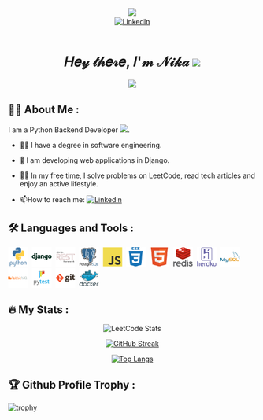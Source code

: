 <div id="header" align="center">
  <img src="https://media.giphy.com/media/M9gbBd9nbDrOTu1Mqx/giphy.gif" width="100"/>
<div id="https://www.linkedin.com/in/veronika-potseichuk/" >
  <a href="your-linkedin-URL">
    <img src="https://img.shields.io/badge/LinkedIn-blue?style=for-the-badge&logo=linkedin&logoColor=white" alt="LinkedIn"/>
  </a>
</div>

<img src="https://komarev.com/ghpvc/?username=VeronikaPotseichuk&style=flat-square&color=blue" alt=""/>


<h1> 
  𝐻𝑒𝓎 𝓉𝒽𝑒𝓇𝑒, 𝐼'𝓂 𝒩𝒾𝓀𝒶
  <img src="https://media.giphy.com/media/hvRJCLFzcasrR4ia7z/giphy.gif" width="30px"/>
</h1>
</div>

<div align="center">
  <img src="https://media.licdn.com/dms/image/D5612AQFuWiuEBRAcNw/article-cover_image-shrink_600_2000/0/1694701932900?e=2147483647&v=beta&t=sFRBnSLCQQJN_CiJ2VB7fxyIBdPgpPnZOTE7DGP_zRA"/>
</div>

## :woman_technologist: About Me :

I am a Python Backend Developer <img src="https://media.giphy.com/media/WUlplcMpOCEmTGBtBW/giphy.gif" width="30">.
- :woman_student: I have a degree in software engineering.

- :snake: I am developing web applications in Django.

- 🚴‍♀️ In my free time, I solve problems on LeetCode, read tech articles and enjoy an active lifestyle.

- :mailbox:How to reach me: [![Linkedin](https://img.shields.io/badge/-linkedin-blue?style=flat&logo=Linkedin&logoColor=white)](https://www.linkedin.com/in/veronika-potseichuk/)

## :hammer_and_wrench: Languages and Tools :

<div>
  <img src="https://github.com/devicons/devicon/blob/master/icons/python/python-original-wordmark.svg" title="Python" alt="Python" width="40" height="40"/>&nbsp;  
  <img src="https://github.com/devicons/devicon/blob/master/icons/django/django-plain-wordmark.svg" title="Django" alt="Django" width="40" height="40"/>&nbsp;
  <img src="https://github.com/devicons/devicon/blob/master/icons/djangorest/djangorest-original-wordmark.svg" title="DjangoRest" alt="DjangoRest" width="40" height="40"/>&nbsp;
  <img src="https://github.com/devicons/devicon/blob/master/icons/postgresql/postgresql-original-wordmark.svg" title="DjangoRest" alt="DjangoRest" width="40" height="40"/>&nbsp;
  <img src="https://github.com/devicons/devicon/blob/master/icons/javascript/javascript-original.svg" title="JS" alt="JS" width="40" height="40"/>&nbsp;
    <img src="https://github.com/devicons/devicon/blob/master/icons/css3/css3-plain-wordmark.svg"  title="CSS3" alt="CSS" width="40" height="40"/>&nbsp;
  <img src="https://github.com/devicons/devicon/blob/master/icons/html5/html5-original.svg" title="HTML5" alt="HTML" width="40" height="40"/>&nbsp;
  <img src="https://github.com/devicons/devicon/blob/master/icons/redis/redis-original-wordmark.svg" title="Redis" alt="Redis" width="40" height="40"/>&nbsp;
  <img src="https://github.com/devicons/devicon/blob/master/icons/heroku/heroku-original-wordmark.svg" title="Heroku" **alt="Heroku" width="40" height="40"/>&nbsp;
      <img src="https://github.com/devicons/devicon/blob/master/icons/mysql/mysql-original-wordmark.svg" title="MySQL"  alt="MySQL" width="40" height="40"/>&nbsp;
  <img src="https://github.com/devicons/devicon/blob/master/icons/rabbitmq/rabbitmq-original-wordmark.svg" title="RabbitMQ" alt="RabbitMQ" width="40" height="40"/>&nbsp;
  <img src="https://github.com/devicons/devicon/blob/master/icons/pytest/pytest-original-wordmark.svg" title="Pytest" alt="Pytest " width="40" height="40"/>&nbsp;
  <img src="https://github.com/devicons/devicon/blob/master/icons/git/git-original-wordmark.svg" title="Git" alt="Git" width="40" height="40"/>&nbsp;
  <img src="https://github.com/devicons/devicon/blob/master/icons/docker/docker-original-wordmark.svg" title="Docker"  alt="Docker" width="40" height="40"/>&nbsp;
</div>

## :fire: My Stats :

<div align="center">

![LeetCode Stats](https://leetcode.card.workers.dev/veronikapotseichuk?theme=default&font=source_code_pro&extension=activity)

[![GitHub Streak](http://github-readme-streak-stats.herokuapp.com?user=VeronikaPotseichuk&theme=vision-friendly-white&background=nord_bright)](https://git.io/streak-stats)

[![Top Langs](https://github-readme-stats.vercel.app/api/top-langs/?username=VeronikaPotseichuk&layout=compact&theme=vision-friendly-white)](https://github.com/anuraghazra/github-readme-stats)

</div>

## 🏆 Github Profile Trophy :

[![trophy](https://github-profile-trophy.vercel.app/?username=VeronikaPotseichuk&title=Experience&title=Commit&title=Joined2020&title=PullRequest&title=Repositories&theme=white)](https://github-profile-trophy.vercel.app/?username=ryo-ma&title=Followers)
